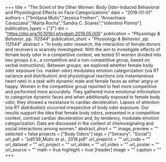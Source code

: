 +++
title = "The Scent of the Other Women: Body Odor-Induced Behavioral and Physiological Effects on Face Categorizations"
date = "2019-01-01"
authors = ["Smiljana Mutic","Jessica Freiherr", "Annachiara Cavazzana","Marta Rocha","Sandra C. Soares","_Valentina Parma_"]
publication_types = ["2"]
doi = "https://doi.org/10.1016/j.physbeh.2019.05.005"
publication = "*Physiology & Behavior*, _pp. 112544_"
publication_short = "*Physiology & Behavior*, _pp. 112544_"
abstract = "In body odor research, the interaction of female donors and receivers is scarcely investigated. With the aim to  investigate effects of female body odor in a competitive context, we tested 51 women divided into two groups (i.e., a competitive and a non-competitive group, based on verbal instructions). Between groups, we explored whether female body odor exposure (vs. masker odor) modulates emotion categorization (via RT variance and distribution) and physiological reactions (via instantaneous heart rate) in a task with dynamic male and female faces as either angry or happy. Women in the competitive group reported to feel more competitive and performed more accurately. They gathered more emotional information to categorize dynamic faces and when additionally exposed to female body odor, they showed a resistance to cardiac deceleration. Lapses of attention (via RT distribution) occurred irrespective of body odor exposure. Our results support the idea that female body odors, presented in a competitive context, contrast cardiac deceleration and, by tendency, modulate emotion categorization. Data are discussed in the context of chemosignaling and social interactions among women."
abstract_short = ""
image_preview = ""
selected = false
projects = ["Body Odors"]
tags = ["Sensory", "Social"]
url_pdf = "pdf/39_Mutic et al., 2019.pdf"
url_preprint = ""
url_code = ""
url_dataset = ""
url_project = ""
url_slides = ""
url_video = ""
url_poster = ""
url_source = ""
math = true
highlight = true
[header]
image = ""
caption = ""
+++
